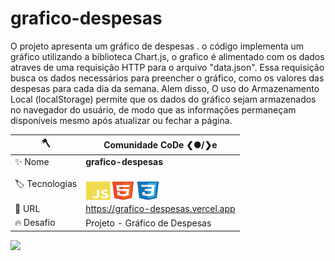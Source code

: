 # grafico-despesas


<p>
   O projeto apresenta um gráfico de despesas .
  o código implementa um gráfico utilizando a biblioteca  Chart.js,
  o grafico é alimentado com os dados atraves de uma requisição HTTP para o arquivo "data.json".
  Essa requisição busca os dados necessários para preencher o gráfico, como os valores das despesas para cada dia da semana.
  Alem disso, O uso do Armazenamento Local (localStorage) permite que os dados do gráfico sejam armazenados no navegador do usuário,
  de modo que as informações permaneçam disponíveis mesmo após atualizar ou fechar a página. 
</p>

|   🪓   |  Comunidade CoDe ❮●/❯e  |
| -------------  | --- |
| :sparkles: Nome        | **grafico-despesas**
| :label: Tecnologias | <div style="display: inline_block"><br><img align="center" alt="Logo-Js" height="30" width="40" src="https://raw.githubusercontent.com/devicons/devicon/master/icons/javascript/javascript-plain.svg"><img align="center" alt="Logo-HTML" height="30" width="40" src="https://raw.githubusercontent.com/devicons/devicon/master/icons/html5/html5-original.svg"><img align="center" alt="Logo-CSS" height="30" width="40" src="https://raw.githubusercontent.com/devicons/devicon/master/icons/css3/css3-original.svg">
| :rocket: URL         | https://grafico-despesas.vercel.app
| :fire: Desafio     | Projeto - Gráfico de Despesas

<!-- Inserir imagem com a #vitrinedev ao final do link -->
![](https://cdn.discordapp.com/attachments/1089186196858622065/1118556783187865740/grafco.png)
